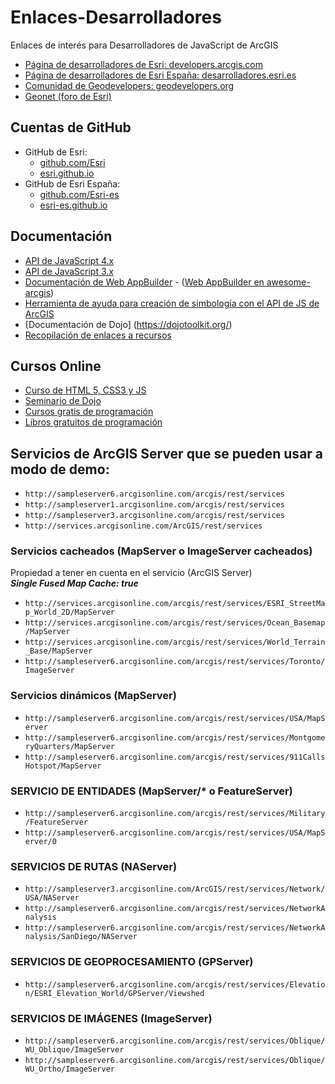 # Enlaces-Desarrolladores
Enlaces de interés para Desarrolladores de JavaScript de ArcGIS

* [Página de desarrolladores de Esri: developers.arcgis.com](https://developers.arcgis.com/)
* [Página de desarrolladores de Esri España: desarrolladores.esri.es](http://desarrolladores.esri.es/)
* [Comunidad de Geodevelopers: geodevelopers.org](http://geodevelopers.org/)
* [Geonet (foro de Esri)](https://geonet.esri.com/)

## Cuentas de GitHub
* GitHub de Esri: 
  * [github.com/Esri](https://github.com/Esri/) 
  * [esri.github.io](http://esri.github.io/)
* GitHub de Esri España: 
  * [github.com/Esri-es](https://github.com/Esri-es) 
  * [esri-es.github.io](http://esri-es.github.io/)

## Documentación 
* [API de JavaScript 4.x](https://developers.arcgis.com/javascript/)
* [API de JavaScript 3.x](https://developers.arcgis.com/javascript/3/)
* [Documentación de Web AppBuilder](https://developers.arcgis.com/web-appbuilder/) - ([Web AppBuilder en awesome-arcgis](https://hhkaos.github.io/awesome-arcgis/front-end/technologies/dojo/web-appbuilder/))
* [Herramienta de ayuda para creación de simbología con el API de JS de ArcGIS](https://developers.arcgis.com/javascript/3/samples/playground/index.html)
* [Documentación de Dojo] (https://dojotoolkit.org/)
* [Recopilación de enlaces a recursos](https://hhkaos.github.io/awesome-arcgis/front-end/technologies/)

## Cursos Online

* [Curso de HTML 5, CSS3 y JS](http://www.cursohtml5desdecero.com/)
* [Seminario de Dojo](https://mundogister.gitbooks.io/seminario_dojo/content/)
* [Cursos gratis de programación](http://desarrolladores.esri.es/cursos-y-libros-gratuitos-de-programacion/)
* [Libros gratuitos de programación](https://github.com/vhf/free-programming-books/blob/master/free-programming-books-es.md)

## Servicios de ArcGIS Server que se pueden usar a modo de demo:
* ```http://sampleserver6.arcgisonline.com/arcgis/rest/services```
* ```http://sampleserver1.arcgisonline.com/arcgis/rest/services```
* ```http://sampleserver3.arcgisonline.com/arcgis/rest/services```
* ```http://services.arcgisonline.com/ArcGIS/rest/services```

### Servicios cacheados (MapServer o ImageServer cacheados)  
Propiedad a tener en cuenta en el servicio (ArcGIS Server)  
___Single Fused Map Cache: true___  
* ```http://services.arcgisonline.com/arcgis/rest/services/ESRI_StreetMap_World_2D/MapServer```
* ```http://services.arcgisonline.com/arcgis/rest/services/Ocean_Basemap/MapServer```
* ```http://services.arcgisonline.com/arcgis/rest/services/World_Terrain_Base/MapServer```
* ```http://sampleserver6.arcgisonline.com/arcgis/rest/services/Toronto/ImageServer```

### Servicios dinámicos (MapServer)
* ```http://sampleserver6.arcgisonline.com/arcgis/rest/services/USA/MapServer```
* ```http://sampleserver6.arcgisonline.com/arcgis/rest/services/MontgomeryQuarters/MapServer```
* ```http://sampleserver6.arcgisonline.com/arcgis/rest/services/911CallsHotspot/MapServer```

### SERVICIO DE ENTIDADES (MapServer/* o FeatureServer)
* ```http://sampleserver6.arcgisonline.com/arcgis/rest/services/Military/FeatureServer```
* ```http://sampleserver6.arcgisonline.com/arcgis/rest/services/USA/MapServer/0```

### SERVICIOS DE RUTAS (NAServer)  
* ```http://sampleserver3.arcgisonline.com/ArcGIS/rest/services/Network/USA/NAServer```
* ```http://sampleserver6.arcgisonline.com/arcgis/rest/services/NetworkAnalysis```
* ```http://sampleserver6.arcgisonline.com/arcgis/rest/services/NetworkAnalysis/SanDiego/NAServer```

### SERVICIOS DE GEOPROCESAMIENTO (GPServer)  
* ```http://sampleserver6.arcgisonline.com/arcgis/rest/services/Elevation/ESRI_Elevation_World/GPServer/Viewshed```

### SERVICIOS DE IMÁGENES (ImageServer)
* ```http://sampleserver6.arcgisonline.com/arcgis/rest/services/Oblique/WU_Oblique/ImageServer```
* ```http://sampleserver6.arcgisonline.com/arcgis/rest/services/Oblique/WU_Ortho/ImageServer```

